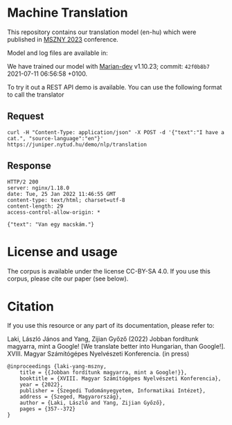 # Machine Translation

This repository contains our translation model (en-hu) which were published in [MSZNY 2023](https://rgai.inf.u-szeged.hu/mszny2023) conference.

Model and log files are available in: 

We have trained our model with [Marian-dev](https://github.com/marian-nmt/marian-dev) v1.10.23; commit: `42f0b8b7` 2021-07-11 06:56:58 +0100.

To try it out a REST API demo is available. You can use the following format to call the translator

## Request
```
curl -H "Content-Type: application/json" -X POST -d '{"text":"I have a cat.", "source-language":"en"}' https://juniper.nytud.hu/demo/nlp/translation
```

## Response
```
HTTP/2 200
server: nginx/1.18.0
date: Tue, 25 Jan 2022 11:46:55 GMT
content-type: text/html; charset=utf-8
content-length: 29
access-control-allow-origin: *

{"text": "Van egy macskám."}
```

# License and usage
The corpus is available under the license CC-BY-SA 4.0. If you use this corpus, please cite our paper (see below).

# Citation
If you use this resource or any part of its documentation, please refer to:

Laki, László János and Yang, Zijian Győző (2022) Jobban fordítunk magyarra, mint a Google! [We translate better into Hungarian, than Google!]. XVIII. Magyar Számítógépes Nyelvészeti Konferencia. (in press)

```
@inproceedings {laki-yang-mszny,
    title = {{Jobban fordítunk magyarra, mint a Google!}},
    booktitle = {XVIII. Magyar Számítógépes Nyelvészeti Konferencia},
    year = {2022},
    publisher = {Szegedi Tudományegyetem, Informatikai Intézet},
    address = {Szeged, Magyarország},
    author = {Laki, László and Yang, Zijian Győző},
    pages = {357--372}
}
```
